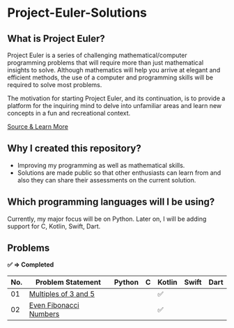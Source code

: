 # Project-Euler-Solutions

## What is Project Euler?

Project Euler is a series of challenging mathematical/computer programming problems that will require more than just mathematical insights to solve. Although mathematics will help you arrive at elegant and efficient methods, the use of a computer and programming skills will be required to solve most problems.

The motivation for starting Project Euler, and its continuation, is to provide a platform for the inquiring mind to delve into unfamiliar areas and learn new concepts in a fun and recreational context.

[Source & Learn More](https://projecteuler.net/)

## Why I created this repository? 

- Improving my programming as well as mathematical skills.
- Solutions are made public so that other enthusiasts can learn from and also they can share their assessments on the current solution.

## Which programming languages will I be using?

Currently, my major focus will be on Python. Later on, I will be adding support for C, Kotlin, Swift, Dart.

## Problems

**:white_check_mark: ⇒ Completed**

| No.   	| Problem Statement  	| Python   	| C  	| Kotlin  	| Swift  	| Dart  	|
|---	|---	|---	|---	|---	|---	|---	|
|  01 	|  [Multiples of 3 and 5](https://projecteuler.net/problem=1)  	|   	|   	|   :white_check_mark:	|   	|   	|
|  02 	|  [Even Fibonacci Numbers](https://projecteuler.net/problem=2)  	|   	|   	|   :white_check_mark:	|   	|   	|